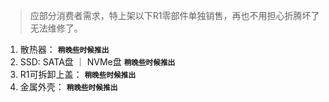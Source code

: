 > 应部分消费者需求，特上架以下R1零部件单独销售，再也不用担心折腾坏了无法维修了。

1. 散热器：  **<small>稍晚些时候推出</small>**
2. SSD: SATA盘  ｜ NVMe盘   **<small>稍晚些时候推出</small>**
3. R1可拆卸上盖：  **<small>稍晚些时候推出</small>**
4. 金属外壳：  **<small>稍晚些时候推出</small>**
